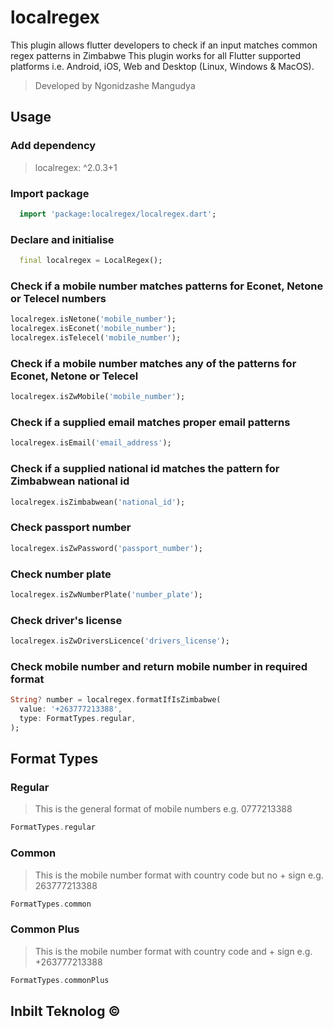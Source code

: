 # localregex

This plugin allows flutter developers to check if an input matches common regex patterns in Zimbabwe
This plugin works for all Flutter supported platforms i.e. Android, iOS, Web and Desktop (Linux, Windows & MacOS).

> Developed by Ngonidzashe Mangudya

## Usage
### Add dependency
> localregex: ^2.0.3+1

### Import package
```dart
  import 'package:localregex/localregex.dart';
```
### Declare and initialise
```dart
  final localregex = LocalRegex();
```

### Check if a mobile number matches patterns for Econet, Netone or Telecel numbers

```dart
localregex.isNetone('mobile_number');
localregex.isEconet('mobile_number');
localregex.isTelecel('mobile_number');
```

### Check if a mobile number matches any of the patterns for Econet, Netone or Telecel

```dart
localregex.isZwMobile('mobile_number');
```

### Check if a supplied email matches proper email patterns

```dart
localregex.isEmail('email_address');
```

### Check if a supplied national id matches the pattern for Zimbabwean national id

```dart
localregex.isZimbabwean('national_id');
```

### Check passport number

```dart
localregex.isZwPassword('passport_number');
```

### Check number plate

```dart
localregex.isZwNumberPlate('number_plate');
```

### Check driver's license

```dart
localregex.isZwDriversLicence('drivers_license');
```

### Check mobile number and return mobile number in required format

``` dart
String? number = localregex.formatIfIsZimbabwe(
  value: '+263777213388',
  type: FormatTypes.regular,
);
```

## Format Types
### Regular
> This is the general format of mobile numbers e.g. 0777213388
``` dart
FormatTypes.regular
```

### Common
> This is the mobile number format with country code but no + sign e.g. 263777213388
``` dart
FormatTypes.common
```

### Common Plus
> This is the mobile number format with country code and + sign e.g. +263777213388
``` dart
FormatTypes.commonPlus
```

## Inbilt Teknolog ©
